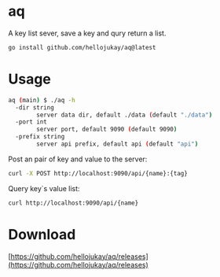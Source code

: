 # aq
A key list sever, save a key and qury return a list.
```bash
go install github.com/hellojukay/aq@latest
```
# Usage
```bash
aq (main) $ ./aq -h
  -dir string
    	server data dir, default ./data (default "./data")
  -port int
    	server port, default 9090 (default 9090)
  -prefix string
    	server api prefix, default api (default "api")
```
Post an pair of key and value to the server:
```bash
curl -X POST http://localhost:9090/api/{name}:{tag}
```
Query key`s value list:
```bash
curl http://localhost:9090/api/{name}
```

# Download
[https://github.com/hellojukay/aq/releases](https://github.com/hellojukay/aq/releases)
